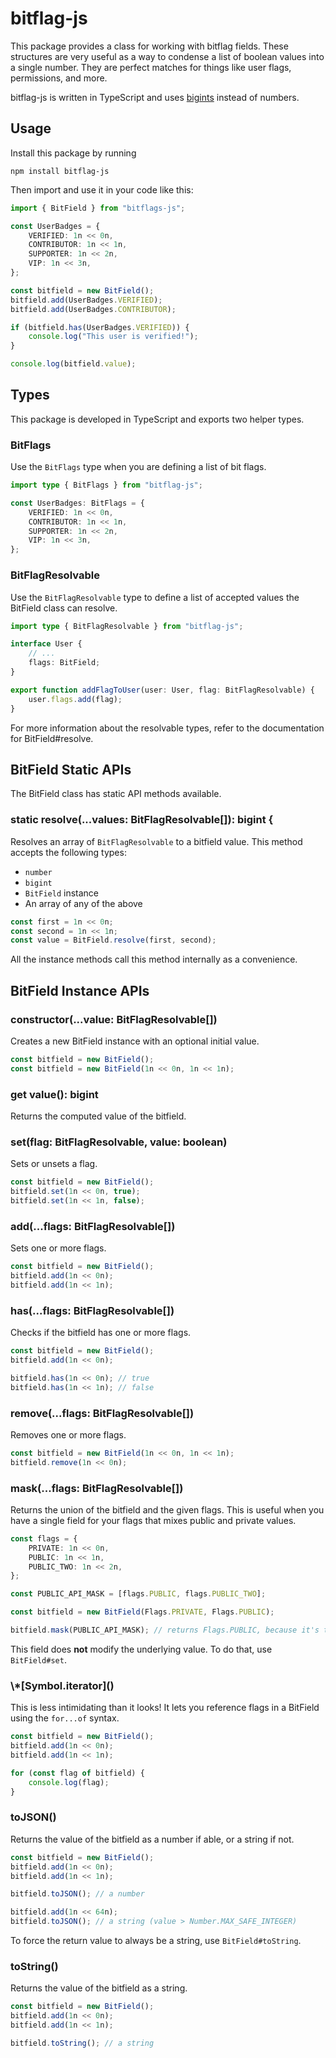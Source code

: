 # bitflag-js

This package provides a class for working with bitflag fields. These structures are very useful as a way to condense a list of boolean values into a single number. They are perfect matches for things like user flags, permissions, and more.

bitflag-js is written in TypeScript and uses [bigints](https://developer.mozilla.org/en-US/docs/Web/JavaScript/Reference/Global_Objects/BigInt) instead of numbers.

## Usage

Install this package by running

```
npm install bitflag-js
```

Then import and use it in your code like this:

```ts
import { BitField } from "bitflags-js";

const UserBadges = {
	VERIFIED: 1n << 0n,
	CONTRIBUTOR: 1n << 1n,
	SUPPORTER: 1n << 2n,
	VIP: 1n << 3n,
};

const bitfield = new BitField();
bitfield.add(UserBadges.VERIFIED);
bitfield.add(UserBadges.CONTRIBUTOR);

if (bitfield.has(UserBadges.VERIFIED)) {
	console.log("This user is verified!");
}

console.log(bitfield.value);
```

## Types

This package is developed in TypeScript and exports two helper types.

### BitFlags

Use the `BitFlags` type when you are defining a list of bit flags.

```ts
import type { BitFlags } from "bitflag-js";

const UserBadges: BitFlags = {
	VERIFIED: 1n << 0n,
	CONTRIBUTOR: 1n << 1n,
	SUPPORTER: 1n << 2n,
	VIP: 1n << 3n,
};
```

### BitFlagResolvable

Use the `BitFlagResolvable` type to define a list of accepted values the BitField class can resolve.

```ts
import type { BitFlagResolvable } from "bitflag-js";

interface User {
	// ...
	flags: BitField;
}

export function addFlagToUser(user: User, flag: BitFlagResolvable) {
	user.flags.add(flag);
}
```

For more information about the resolvable types, refer to the documentation for BitField#resolve.

## BitField Static APIs

The BitField class has static API methods available.

### static resolve(...values: BitFlagResolvable[]): bigint {

Resolves an array of `BitFlagResolvable` to a bitfield value. This method accepts the following types:

- `number`
- `bigint`
- `BitField` instance
- An array of any of the above

```ts
const first = 1n << 0n;
const second = 1n << 1n;
const value = BitField.resolve(first, second);
```

All the instance methods call this method internally as a convenience.

## BitField Instance APIs

### constructor(...value: BitFlagResolvable[])

Creates a new BitField instance with an optional initial value.

```ts
const bitfield = new BitField();
const bitfield = new BitField(1n << 0n, 1n << 1n);
```

### get value(): bigint

Returns the computed value of the bitfield.

### set(flag: BitFlagResolvable, value: boolean)

Sets or unsets a flag.

```ts
const bitfield = new BitField();
bitfield.set(1n << 0n, true);
bitfield.set(1n << 1n, false);
```

### add(...flags: BitFlagResolvable[])

Sets one or more flags.

```ts
const bitfield = new BitField();
bitfield.add(1n << 0n);
bitfield.add(1n << 1n);
```

### has(...flags: BitFlagResolvable[])

Checks if the bitfield has one or more flags.

```ts
const bitfield = new BitField();
bitfield.add(1n << 0n);

bitfield.has(1n << 0n); // true
bitfield.has(1n << 1n); // false
```

### remove(...flags: BitFlagResolvable[])

Removes one or more flags.

```ts
const bitfield = new BitField(1n << 0n, 1n << 1n);
bitfield.remove(1n << 0n);
```

### mask(...flags: BitFlagResolvable[])

Returns the union of the bitfield and the given flags. This is useful when you have a single field for your flags that mixes public and private values.

```ts
const flags = {
	PRIVATE: 1n << 0n,
	PUBLIC: 1n << 1n,
	PUBLIC_TWO: 1n << 2n,
};

const PUBLIC_API_MASK = [flags.PUBLIC, flags.PUBLIC_TWO];

const bitfield = new BitField(Flags.PRIVATE, Flags.PUBLIC);

bitfield.mask(PUBLIC_API_MASK); // returns Flags.PUBLIC, because it's the only shared value between the bitfield value and the PUBLIC_API_MASK variable.
```

This field does **not** modify the underlying value. To do that, use `BitField#set`.

### \\*\[Symbol.iterator]()

This is less intimidating than it looks! It lets you reference flags in a BitField using the `for...of` syntax.

```ts
const bitfield = new BitField();
bitfield.add(1n << 0n);
bitfield.add(1n << 1n);

for (const flag of bitfield) {
	console.log(flag);
}
```

### toJSON()

Returns the value of the bitfield as a number if able, or a string if not.

```ts
const bitfield = new BitField();
bitfield.add(1n << 0n);
bitfield.add(1n << 1n);

bitfield.toJSON(); // a number

bitfield.add(1n << 64n);
bitfield.toJSON(); // a string (value > Number.MAX_SAFE_INTEGER)
```

To force the return value to always be a string, use `BitField#toString`.

### toString()

Returns the value of the bitfield as a string.

```ts
const bitfield = new BitField();
bitfield.add(1n << 0n);
bitfield.add(1n << 1n);

bitfield.toString(); // a string
```
